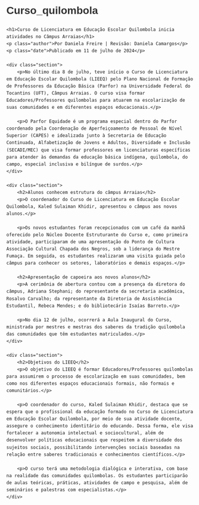 # Curso_quilombola
<!DOCTYPE html>
<html lang="pt-BR">
<head>
    <meta charset="UTF-8">
    <meta name="viewport" content="width=device-width, initial-scale=1.0">
    <title>Curso de Licenciatura em Educação Escolar Quilombola</title>
    <style>
        body {
            font-family: Arial, sans-serif;
            margin: 20px;
            line-height: 1.6;
        }
        h1 {
            color: #333;
        }
        h2 {
            color: #555;
        }
        .author {
            font-style: italic;
            color: #777;
        }
        .date {
            color: #999;
        }
        .section {
            margin-bottom: 20px;
        }
    </style>
</head>
<body>

    <h1>Curso de Licenciatura em Educação Escolar Quilombola inicia atividades no Câmpus Arraias</h1>
    <p class="author">Por Daniela Freire | Revisão: Daniela Camargos</p>
    <p class="date">Publicado em 11 de julho de 2024</p>

    <div class="section">
        <p>No último dia 8 de julho, teve início o Curso de Licenciatura em Educação Escolar Quilombola (LIEEQ) pelo Plano Nacional de Formação de Professores da Educação Básica (Parfor) na Universidade Federal do Tocantins (UFT), Câmpus Arraias. O curso visa formar Educadores/Professores quilombolas para atuarem na escolarização de suas comunidades e em diferentes espaços educacionais.</p>
        
        <p>O Parfor Equidade é um programa especial dentro do Parfor coordenado pela Coordenação de Aperfeiçoamento de Pessoal de Nível Superior (CAPES) e idealizada junto à Secretaria de Educação Continuada, Alfabetização de Jovens e Adultos, Diversidade e Inclusão (SECADI/MEC) que visa formar professores em licenciaturas específicas para atender às demandas da educação básica indígena, quilombola, do campo, especial inclusiva e bilíngue de surdos.</p>
    </div>

    <div class="section">
        <h2>Alunos conhecem estrutura do câmpus Arraias</h2>
        <p>O coordenador do Curso de Licenciatura em Educação Escolar Quilombola, Kaled Sulaiman Khidir, apresentou o câmpus aos novos alunos.</p>

        <p>Os novos estudantes foram recepcionados com um café da manhã oferecido pelo Núcleo Docente Estruturante do Curso e, como primeira atividade, participaram de uma apresentação do Ponto de Cultura Associação Cultural Chapada dos Negros, sob a liderança do Mestre Fumaça. Em seguida, os estudantes realizaram uma visita guiada pelo câmpus para conhecer os setores, laboratórios e demais espaços.</p>
        
        <h2>Apresentação de capoeira aos novos alunos</h2>
        <p>A cerimônia de abertura contou com a presença da diretora do câmpus, Adriana Stephani; do representante da secretaria acadêmica, Rosalvo Carvalho; da representante da Diretoria de Assistência Estudantil, Rebeca Mendes; e do bibliotecário Isaías Barreto.</p>
        
        <p>No dia 12 de julho, ocorrerá a Aula Inaugural do Curso, ministrada por mestres e mestras dos saberes da tradição quilombola das comunidades que têm estudantes matriculados.</p>
    </div>

    <div class="section">
        <h2>Objetivos do LIEEQ</h2>
        <p>O objetivo do LIEEQ é formar Educadores/Professores quilombolas para assumirem o processo de escolarização em suas comunidades, bem como nos diferentes espaços educacionais formais, não formais e comunitários.</p>

        <p>O coordenador do curso, Kaled Sulaiman Khidir, destaca que se espera que o profissional da educação formado no Curso de Licenciatura em Educação Escolar Quilombola, por meio de sua atividade docente, assegure o conhecimento identitário do educando. Dessa forma, ele visa fortalecer a autonomia intelectual e sociocultural, além de desenvolver políticas educacionais que respeitem a diversidade dos sujeitos sociais, possibilitando intervenções sociais baseadas na relação entre saberes tradicionais e conhecimentos científicos.</p>
        
        <p>O curso terá uma metodologia dialógica e interativa, com base na realidade das comunidades quilombolas. Os estudantes participarão de aulas teóricas, práticas, atividades de campo e pesquisa, além de seminários e palestras com especialistas.</p>
    </div>

</body>
</html>
